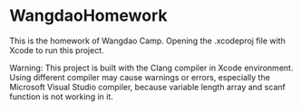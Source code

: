 # WangdaoHomework
This is the homework of Wangdao Camp.
Opening the .xcodeproj file with Xcode to run this project.

Warning: This project is built with the Clang compiler in Xcode environment. Using different compiler may cause warnings or errors, especially the Microsoft Visual Studio compiler, because variable length array and scanf function is not working in it.
